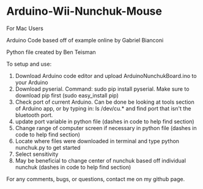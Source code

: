 # Arduino-Wii-Nunchuk-Mouse

For Mac Users

Arduino Code based off of example online by Gabriel Bianconi

Python file created by Ben Teisman

To setup and use:
  1. Download Arduino code editor and upload ArduinoNunchukBoard.ino to your Arduino
  2. Download pyserial. Command: sudo pip install pyserial. Make sure to download pip first (sudo easy_install pip)
  3. Check port of current Arduino. Can be done be looking at tools section of Arduino app, or by typing in: ls /dev/cu.* and find port that isn't the bluetooth port.
  4. update port variable in python file (dashes in code to help find section)
  5. Change range of computer screen if necessary in python file (dashes in code to help find section)
  6. Locate where files were downloaded in terminal and type python nunchuk.py to get started
  7. Select sensitivity
  8. May be beneficial to change center of nunchuk based off individual nunchuk (dashes in code to help find section)
  
For any comments, bugs, or questions, contact me on my github page.
  
